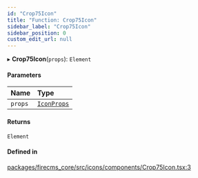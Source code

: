 ```yaml
---
id: "Crop75Icon"
title: "Function: Crop75Icon"
sidebar_label: "Crop75Icon"
sidebar_position: 0
custom_edit_url: null
---
```


▸ **Crop75Icon**(`props`): `Element`

#### Parameters

| Name | Type |
| :------ | :------ |
| `props` | [`IconProps`](../types/IconProps.md) |

#### Returns

`Element`

#### Defined in

[packages/firecms_core/src/icons/components/Crop75Icon.tsx:3](https://github.com/FireCMSco/firecms/blob/d45f3739/packages/firecms_core/src/icons/components/Crop75Icon.tsx#L3)
